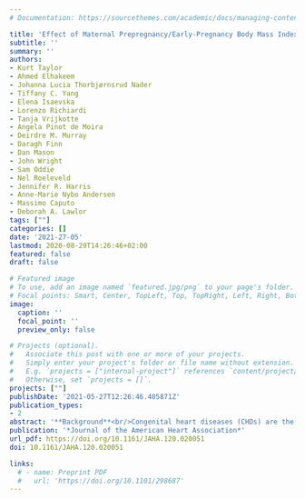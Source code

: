 ```yaml
---
# Documentation: https://sourcethemes.com/academic/docs/managing-content/

title: 'Effect of Maternal Prepregnancy/Early‐Pregnancy Body Mass Index and Pregnancy Smoking and Alcohol on Congenital Heart Diseases: A Parental Negative Control Study'
subtitle: ''
summary: ''
authors:
- Kurt Taylor
- Ahmed Elhakeem
- Johanna Lucia Thorbjørnsrud Nader
- Tiffany C. Yang
- Elena Isaevska
- Lorenzo Richiardi
- Tanja Vrijkotte
- Angela Pinot de Moira
- Deirdre M. Murray
- Daragh Finn
- Dan Mason
- John Wright
- Sam Oddie
- Nel Roeleveld
- Jennifer R. Harris
- Anne‐Marie Nybo Andersen
- Massimo Caputo
- Deborah A. Lawlor
tags: [""]
categories: []
date: '2021-27-05'
lastmod: 2020-08-29T14:26:46+02:00
featured: false
draft: false

# Featured image
# To use, add an image named `featured.jpg/png` to your page's folder.
# Focal points: Smart, Center, TopLeft, Top, TopRight, Left, Right, BottomLeft, Bottom, BottomRight.
image:
  caption: ''
  focal_point: ''
  preview_only: false

# Projects (optional).
#   Associate this post with one or more of your projects.
#   Simply enter your project's folder or file name without extension.
#   E.g. `projects = ["internal-project"]` references `content/project/deep-learning/index.md`.
#   Otherwise, set `projects = []`.
projects: [""]
publishDate: '2021-05-27T12:26:46.405871Z'
publication_types:
- 2
abstract: '**Background**<br/>Congenital heart diseases (CHDs) are the most common congenital anomaly. The causes of CHDs are largely unknown. Higher prenatal body mass index (BMI), smoking, and alcohol consumption are associated with increased risk of CHDs. Whether these are causal is unclear.<br/>**Methods and Results**<br/>Seven European birth cohorts, including 232,390 offspring (2469 CHD cases [1.1%]), were included. We applied negative exposure paternal control analyses to explore the intrauterine effects of maternal BMI, smoking, and alcohol consumption during pregnancy, on offspring CHDs and CHD severity. We used logistic regression, adjusting for confounders and the other parent's exposure and combined estimates using a fixed‐effects meta‐analysis. In adjusted analyses, maternal overweight (odds ratio [OR], 1.15 [95% CI, 1.01–1.31]) and obesity (OR, 1.12 [95% CI, 0.93–1.36]), compared with normal weight, were associated with higher odds of CHD, but there was no clear evidence of a linear increase in odds across the whole BMI distribution. Associations of paternal overweight, obesity, and mean BMI were similar to the maternal associations. Maternal pregnancy smoking was associated with higher odds of CHD (OR, 1.11 [95% CI, 0.97–1.25]) but paternal smoking was not (OR, 0.96 [95% CI, 0.85–1.07]). The positive association with maternal smoking appeared to be driven by nonsevere CHD cases (OR, 1.22 [95% CI, 1.04–1.44]). Associations with maternal moderate/heavy pregnancy alcohol consumption were imprecisely estimated (OR, 1.16 [95% CI, 0.52–2.58]) and similar to those for paternal consumption.<br/>**Conclusions**<br/>We found evidence of an intrauterine effect for maternal smoking on offspring CHDs, but no evidence for higher maternal BMI or alcohol consumption. Our findings provide further support for the importance of smoking cessation during pregnancy.'
publication: '*Journal of the American Heart Association*'
url_pdf: https://doi.org/10.1161/JAHA.120.020051
doi: 10.1161/JAHA.120.020051

links:
  # - name: Preprint PDF
  #   url: 'https://doi.org/10.1101/298687'
---
```

